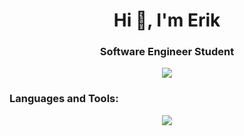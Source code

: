 <h1 align="center">Hi 👋, I'm Erik</h1>
<h3 align="center">Software Engineer Student</h3>

<div align="center">
	<img src="https://github-readme-stats.vercel.app/api?username=erik2160&show_icons=true&theme=dark"/>
</div>

<h3 align="left">Languages and Tools:</h3>
	
  <div align="center" >
<a href="https://skillicons.dev"   >
  <img src="https://skillicons.dev/icons?i=java,js,cs,py,html,css,react,electron,jest,express,spring,nodejs,mongodb,mysql,postgres,docker,git,gitlab,idea,vscode,postman,figma,linux,arduino" />
</a>
  <br />
  </div>
  
